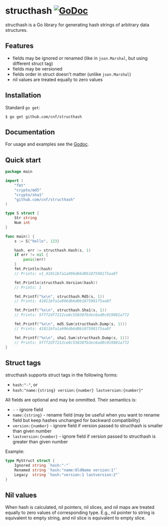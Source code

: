 # structhash [![GoDoc](https://godoc.org/github.com/cnf/structhash?status.svg)](https://godoc.org/github.com/cnf/structhash)

structhash is a Go library for generating hash strings of arbitrary data structures.

## Features

* fields may be ignored or renamed (like in `json.Marshal`, but using different struct tag)
* fields may be versioned
* fields order in struct doesn't matter (unlike `json.Marshal`)
* nil values are treated equally to zero values

## Installation

Standard `go get`:

```
$ go get github.com/cnf/structhash
```

## Documentation

For usage and examples see the [Godoc](http://godoc.org/github.com/cnf/structhash).

## Quick start

```go
package main

import (
    "fmt"
    "crypto/md5"
    "crypto/sha1"
    "github.com/cnf/structhash"
)

type S struct {
    Str string
    Num int
}

func main() {
    s := S{"hello", 123}

    hash, err := structhash.Hash(s, 1)
    if err != nil {
        panic(err)
    }
    fmt.Println(hash)
    // Prints: v1_41011bfa1a996db6d0b1075981f5aa8f

    fmt.Println(structhash.Version(hash))
    // Prints: 1

    fmt.Printf("%x\n", structhash.Md5(s, 1))
    // Prints: 41011bfa1a996db6d0b1075981f5aa8f

    fmt.Printf("%x\n", structhash.Sha1(s, 1))
    // Prints: 5ff72df7212ce8c55838fb3ec6ad0c019881a772

    fmt.Printf("%x\n", md5.Sum(structhash.Dump(s, 1)))
    // Prints: 41011bfa1a996db6d0b1075981f5aa8f

    fmt.Printf("%x\n", sha1.Sum(structhash.Dump(s, 1)))
    // Prints: 5ff72df7212ce8c55838fb3ec6ad0c019881a772
}
```

## Struct tags

structhash supports struct tags in the following forms:

* `hash:"-"`, or
* `hash:"name:{string} version:{number} lastversion:{number}"`

All fields are optional and may be ommitted. Their semantics is:

* `-` - ignore field
* `name:{string}` - rename field (may be useful when you want to rename field but keep hashes unchanged for backward compatibility)
* `version:{number}` - ignore field if version passed to structhash is smaller than given number
* `lastversion:{number}` - ignore field if version passed to structhash is greater than given number

Example:

```go
type MyStruct struct {
    Ignored string `hash:"-"`
    Renamed string `hash:"name:OldName version:1"`
    Legacy  string `hash:"version:1 lastversion:2"`
}
```

## Nil values

When hash is calculated, nil pointers, nil slices, and nil maps are treated equally to zero values of corresponding type. E.g., nil pointer to string is equivalent to empty string, and nil slice is equivalent to empty slice.
